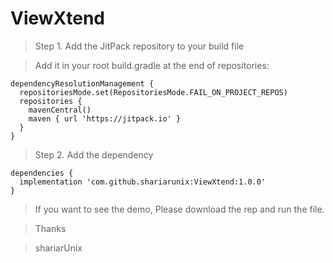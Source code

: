 # ViewXtend
> Step 1. Add the JitPack repository to your build file

> Add it in your root build.gradle at the end of repositories:
```
dependencyResolutionManagement {
  repositoriesMode.set(RepositoriesMode.FAIL_ON_PROJECT_REPOS)
  repositories {
    mavenCentral()
    maven { url 'https://jitpack.io' }
  }
}
```

> Step 2. Add the dependency

```
dependencies {
  implementation 'com.github.shariarunix:ViewXtend:1.0.0'
}
```

> If you want to see the demo, Please download the rep and run the file.

> Thanks

> shariarUnix
